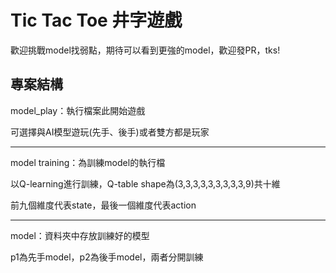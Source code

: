 # Tic Tac Toe 井字遊戲
歡迎挑戰model找弱點，期待可以看到更強的model，歡迎發PR，tks!
## 專案結構
model_play：執行檔案此開始遊戲

可選擇與AI模型遊玩(先手、後手)或者雙方都是玩家

-----------------------------

model training：為訓練model的執行檔

以Q-learning進行訓練，Q-table shape為(3,3,3,3,3,3,3,3,3,9)共十維

前九個維度代表state，最後一個維度代表action

-----------------------------

model：資料夾中存放訓練好的模型

p1為先手model，p2為後手model，兩者分開訓練

